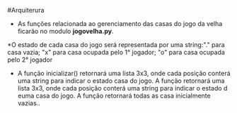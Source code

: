 
#Arquiterura 

* As funções relacionada ao gerenciamento das casas do jogo da velha ficarão no modulo **jogovelha.py**.

*O estado de cada casa do jogo será representada por uma string:"." para casa vazia; "x" para casa ocupada pelo 1° jogador; "o" para casa ocupada pelo 2° jogador

* A função  inicializar() retornará uma lista 3x3, onde cada posição conterá uma string para indicar o estado casa do jogo. A função retornará uma lista 3x3, onde cada posição conterá uma string para indicar o estado d euma casa do jogo. A função retornará todas as casa inicialmente vazias..
